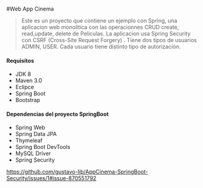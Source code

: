 #Web App Cinema
>  Este es un proyecto que contiene un ejemplo con Spring, una aplicacion web monolitica con las operacionnes CRUD create, read,update, delete de Peliculas. La aplicacion usa Spring Security con CSRF (Cross-Site Request Forgery) . Tiene dos tipos de usuarios ADMIN, USER. Cada usuario tiene distinto tipo de autorización.

#### Requisitos
- JDK 8 
- Maven 3.0
- Eclipce 
- Spring Boot
- Bootstrap

#### Dependencias del proyecto SpringBoot
- Spring Web
- Spring Data JPA
- Thymeleaf
- Spring Boot DevTools
- MySQL Driver
- Spring Security


https://github.com/gustavo-lib/AppCinema-SpringBoot-Security/issues/1#issue-870551792

